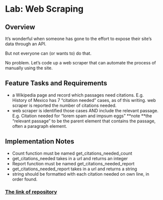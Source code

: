# Lab: Web Scraping
## Overview
It’s wonderful when someone has gone to the effort to expose their site’s data through an API.

But not everyone can (or wants to) do that.

No problem. Let’s code up a web scraper that can automate the process of manually using the site.

## Feature Tasks and Requirements
* a Wikipedia page and record which passages need citations.
E.g. History of Mexico has 7 “citation needed” cases, as of this writing.
 web scraper is reported the number of citations needed.
* web scraper is identified those cases AND include the relevant passage.
E.g. Citation needed for “lorem spam and impsum eggs”
**note **the “relevant passage” to be the parent element that contains the passage, often a paragraph element.
## Implementation Notes
* Count function must be named get_citations_needed_count
* get_citations_needed takes in a url and returns an integer
* Report function must be named get_citations_needed_report
* get_citations_needed_report takes in a url and returns a string
* string should be formatted with each citation needed on own line, in order found.

### [The link of repository](https://github.com/Sajanader/web-scraper)
